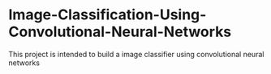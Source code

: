 # Image-Classification-Using-Convolutional-Neural-Networks
This project is intended to build a image classifier using convolutional neural networks
